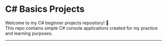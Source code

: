 # C# Basics Projects

Welcome to my C# beginner projects repository! 👋  
This repo contains simple C# console applications created for my practice and learning purposes.

---

